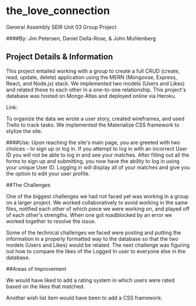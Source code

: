 # the_love_connection
General Assembly SEIR Unit 03 Group Project

####By: Jim Petersen, Daniel Della-Rose, & John Muhlenberg


## Project Details & Information

  This project entailed working with a group to create a full CRUD (create, read, update, delete) application using the MERN (Mongoose, Express, React, and Node.js) stack. We implemented two models (Users and Likes) and related these to each other in a one-to-one relationship. This project's database was hosted on Mongo Atlas and deployed online via Heroku.

  Link:

  To organize the data we wrote a user story, created wireframes, and used Trello to track tasks. We implemented the Materialize CSS framework to stylize the site.

####Use:
  Upon reaching the site's main page, you are greeted with two choices - to sign up or log in. If you attempt to log in with an incorrect User ID you will not be able to log in and see your matches. After filling out all the forms to sign up and submitting, you now have the ability to log in using your unique User ID. Logging in will display all of your matches and give you the option to edit your user profile.


##The Challenges

  One of the biggest challenges we had not faced yet was working in a group on a larger project. We worked collaboratively to avoid working in the same files, notified each other of which piece we were working on, and played off of each other's strengths. When one got roadblocked by an error we worked together to resolve the issue.

  Some of the technical challenges we faced were posting and putting the information in a properly formatted way to the database so that the two models (Users and Likes) would be related. The next challenge was figuring out how to compare the likes of the Logged In user to everyone else in the database.


##Areas of Improvement

  We would have liked to add a rating system in which users were rated based on the likes that matched.

  Another wish list item would have been to add a CSS framework. 
